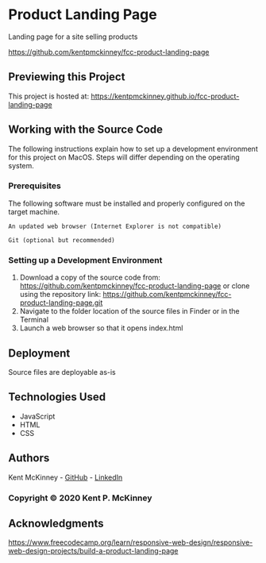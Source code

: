 <!-- Category: FreeCodeCamp;HTML/CSS/JS -->
# Product Landing Page

Landing page for a site selling products

https://github.com/kentpmckinney/fcc-product-landing-page

## Previewing this Project

This project is hosted at: https://kentpmckinney.github.io/fcc-product-landing-page

## Working with the Source Code

The following instructions explain how to set up a development environment for this project on MacOS. Steps will differ depending on the operating system.

### Prerequisites

The following software must be installed and properly configured on the target machine. 

```
An updated web browser (Internet Explorer is not compatible)
```
```
Git (optional but recommended)
```

### Setting up a Development Environment

1. Download a copy of the source code from: https://github.com/kentpmckinney/fcc-product-landing-page
   or clone using the repository link: https://github.com/kentpmckinney/fcc-product-landing-page.git
2. Navigate to the folder location of the source files in Finder or in the Terminal
3. Launch a web browser so that it opens index.html

## Deployment

Source files are deployable as-is

## Technologies Used

* JavaScript
* HTML
* CSS

## Authors

Kent McKinney - [GitHub](https://github.com/kentpmckinney) - [LinkedIn](https://www.linkedin.com/in/kentpmckinney/)

### Copyright &copy; 2020 Kent P. McKinney

## Acknowledgments

https://www.freecodecamp.org/learn/responsive-web-design/responsive-web-design-projects/build-a-product-landing-page